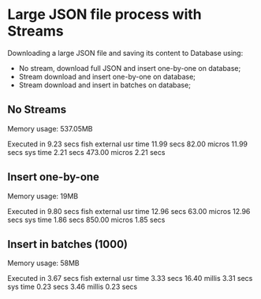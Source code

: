 # Large JSON file process with Streams

Downloading a large JSON file and saving its content to Database using:

- No stream, download full JSON and insert one-by-one on database;
- Stream download and insert one-by-one on database;
- Stream download and insert in batches on database;

## No Streams

Memory usage: 537.05MB

Executed in    9.23 secs    fish           external
   usr time   11.99 secs   82.00 micros   11.99 secs
   sys time    2.21 secs  473.00 micros    2.21 secs

## Insert one-by-one

Memory usage: 19MB

Executed in    9.80 secs    fish           external
   usr time   12.96 secs   63.00 micros   12.96 secs
   sys time    1.86 secs  850.00 micros    1.85 secs

## Insert in batches (1000)

Memory usage: 58MB

Executed in    3.67 secs    fish           external
   usr time    3.33 secs   16.40 millis    3.31 secs
   sys time    0.23 secs    3.46 millis    0.23 secs

